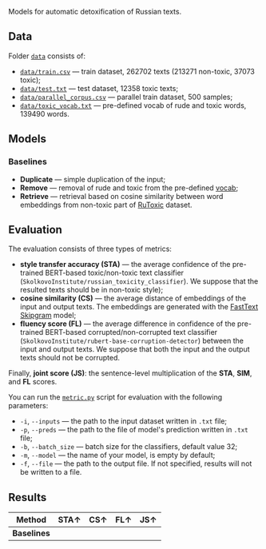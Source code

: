 Models for automatic detoxification of Russian texts.
## Data
Folder [`data`](https://github.com/vyhuholl/russian_detoxification/tree/master/data) consists of:
* [`data/train.csv`](https://github.com/vyhuholl/russian_detoxification/blob/master/data/train.csv) — train dataset, 262702 texts (213271 non-toxic, 37073 toxic);
* [`data/test.txt`](https://github.com/vyhuholl/russian_detoxification/blob/master/data/test.txt) — test dataset, 12358 toxic texts;
* [`data/parallel_corpus.csv`](https://github.com/vyhuholl/russian_detoxification/blob/master/data/parallel_corpus.csv) — parallel train dataset, 500 samples;
* [`data/toxic_vocab.txt`](https://github.com/vyhuholl/russian_detoxification/blob/master/data/toxic_vocab.txt) — pre-defined vocab of rude and toxic words, 139490 words.
## Models
### Baselines
* **Duplicate** — simple duplication of the input;
* **Remove** — removal of rude and toxic from the pre-defined [vocab](https://github.com/vyhuholl/russian_detoxification/blob/master/data/toxic_vocab.txt);
* **Retrieve** — retrieval based on cosine similarity between word embeddings from non-toxic part of [RuToxic](https://github.com/skoltech-nlp/rudetoxifier/blob/main/data/train/ru_toxic_dataset.csv) dataset.
## Evaluation
The evaluation consists of three types of metrics:
* **style transfer accuracy (STA)** — the average confidence of the pre-trained BERT-based toxic/non-toxic text classifier (`SkolkovoInstitute/russian_toxicity_classifier`). We suppose that the resulted texts should be in non-toxic style);
* **cosine similarity (CS)** — the average distance of embeddings of the input and output texts. The embeddings are generated with the [FastText Skipgram](http://vectors.nlpl.eu/repository/20/213.zip) model;
* **fluency score (FL)** — the average difference in confidence of the pre-trained BERT-based corrupted/non-corrupted text classifier (`SkolkovoInstitute/rubert-base-corruption-detector`) between the input and output texts. We suppose that both the input and the output texts should not be corrupted.

Finally, **joint score (JS)**: the sentence-level multiplication of the **STA**, **SIM**, and **FL** scores.

You can run the [`metric.py`](https://github.com/vyhuholl/russian_detoxification/blob/master/metric.py) script for evaluation with the following parameters:
* `-i`, `--inputs` — the path to the input dataset written in `.txt` file;
* `-p`, `--preds` — the path to the file of model's prediction written in `.txt` file;
* `-b`, `--batch_size` — batch size for the classifiers, default value 32;
* `-m`, `--model` — the name of your model, is empty by default;
* `-f`, `--file` — the path to the output file. If not specified, results will not be written to a file.
## Results
Method | STA↑ | CS↑ | FL↑ | JS↑
------ | ---- | --- | --- | ---
**Baselines** |